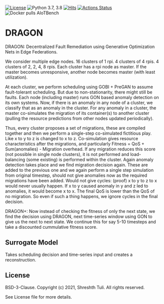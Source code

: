[![License](https://img.shields.io/badge/License-BSD%203--Clause-red.svg)](https://github.com/imperial-qore/DRAGON/blob/master/LICENSE)
![Python 3.7, 3.8](https://img.shields.io/badge/python-3.7%20%7C%203.8-blue.svg)
[![Hits](https://hits.seeyoufarm.com/api/count/incr/badge.svg?url=https%3A%2F%2Fgithub.com%2Fimperial-qore%2FDRAGON&count_bg=%23FFC401&title_bg=%23555555&icon=&icon_color=%23E7E7E7&title=hits&edge_flat=false)](https://hits.seeyoufarm.com)
[![Actions Status](https://github.com/imperial-qore/DRAGON/workflows/AIoT-Benchmarks/badge.svg)](https://github.com/imperial-qore/DRAGON/actions)
![Docker pulls AIoTBench](https://img.shields.io/docker/pulls/shreshthtuli/aiotbench?label=docker%20pulls%3AAIoTBench)

# DRAGON

DRAGON: Decentralized Fault Remediation using Generative Optimization Nets in Edge Federations.

We consider multiple edge nodes. 16 clusters of 1 rpi. 4 clusters of 4 rpis. 4 clusters of 2, 2, 4, 8 rpis. 
Each cluster has a rpi node as master. If the master becomes unresponsive, another node becomes master (with least utilization).

At each cluster, we perform scheduling using GOBI + PreGAN to assume fault-tolerant scheduling.
But due to non-stationarity, there might still be faults. Each node (including master) runs GON based 
anomaly detection on its own systems. Now, if there is an anomaly in any node of a cluster, we classify that
as an anomaly in the cluster. For any anomaly in a cluster, the master co-simulates the migration of its
container(s) to another cluster (pulling the resource predictions from other nodes updated periodically).


Thus, every cluster proposes a set of migrations, these are compiled together and then we perform a single-step co-simulated fictitious play. Like x to y to z is changed to x to z.
Co-simulation gives resource characteristics after the migrations, and particularly Fitness = QoS + Sum(anomalies) - Migration overhead.
If any migration reduces this score (not possible in single node clusters), it is not performed and load-balancing (some existing) is performed within the cluster. 
Again anomaly detection takes place and we find migration decision again. 
These are added to the previous one and we again perform a single step simulation from original timestep, should not give anomalies now as the required migrations have been added.
Would not give cycles: (proof) x to y to z to x would never usually happen. If x to y caused anomaly in y and z led to anomalies, it would become x to x. The final QoS is lower than
the QoS of no migration. So even if such a thing happens, we ignore cycles in the final decision.

DRAGON+: Now instead of checking the fitness of only the next state, we find the decision using DRAGON, next time-series window using GON to give us the next to next state. We continue this for say 5-10 timesteps and take a discounted cummulative fitness score. 

## Surrogate Model

Takes scheduling decision and time-series input and creates a reconstruction. 

## License

BSD-3-Clause. 
Copyright (c) 2021, Shreshth Tuli.
All rights reserved.

See License file for more details.
